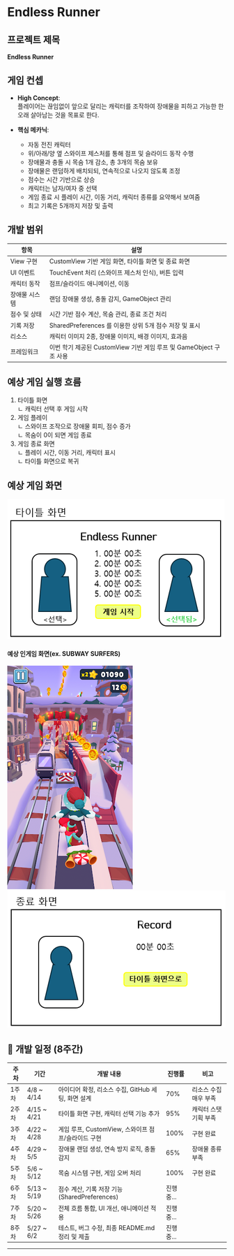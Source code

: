# Endless Runner

## 프로젝트 제목
**Endless Runner**

## 게임 컨셉
- **High Concept**:  
  플레이어는 끊임없이 앞으로 달리는 캐릭터를 조작하여 장애물을 피하고 가능한 한 오래 살아남는 것을 목표로 한다.

- **핵심 메카닉**:
  - 자동 전진 캐릭터
  - 위/아래/양 옆 스와이프 제스처를 통해 점프 및 슬라이드 동작 수행
  - 장애물과 충돌 시 목숨 1개 감소, 총 3개의 목숨 보유
  - 장애물은 랜덤하게 배치되되, 연속적으로 나오지 않도록 조정
  - 점수는 시간 기반으로 상승
  - 캐릭터는 남자/여자 중 선택
  - 게임 종료 시 플레이 시간, 이동 거리, 캐릭터 종류를 요약해서 보여줌
  - 최고 기록은 5개까지 저장 및 출력

## 개발 범위

| 항목 | 설명 |
|--------|--------|
| View 구현 | CustomView 기반 게임 화면, 타이틀 화면 및 종료 화면 |
| UI 이벤트 | TouchEvent 처리 (스와이프 제스처 인식), 버튼 입력 |
| 캐릭터 동작 | 점프/슬라이드 애니메이션, 이동 |
| 장애물 시스템 | 랜덤 장애물 생성, 충돌 감지, GameObject 관리 |
| 점수 및 상태 | 시간 기반 점수 계산, 목숨 관리, 종료 조건 처리 |
| 기록 저장 | SharedPreferences 를 이용한 상위 5개 점수 저장 및 표시 |
| 리소스 | 캐릭터 이미지 2종, 장애물 이미지, 배경 이미지, 효과음 |
| 프레임워크 | 이번 학기 제공된 CustomView 기반 게임 루프 및 GameObject 구조 사용 |

## 예상 게임 실행 흐름
1. 타이틀 화면  
   ㄴ 캐릭터 선택 후 게임 시작  
2. 게임 플레이  
   ㄴ 스와이프 조작으로 장애물 회피, 점수 증가  
   ㄴ 목숨이 0이 되면 게임 종료  
3. 게임 종료 화면  
   ㄴ 플레이 시간, 이동 거리, 캐릭터 표시  
   ㄴ 타이틀 화면으로 복귀

## 예상 게임 화면
![타이틀화면](./resource/타이틀화면.png)
#### 예상 인게임 화면(ex. SUBWAY SURFERS)
![인게임화면](./resource/플레이_화면.jpg)
![종료화면](./resource/종료화면.png)


## 📆 개발 일정 (8주간)

| 주차 | 기간 | 개발 내용 | 진행률 | 비고 |
|------|------|-----------|-----|-----------|
| 1주차 | 4/8 ~ 4/14 | 아이디어 확정, 리소스 수집, GitHub 세팅, 화면 설계 | 70% | 리소스 수집 매우 부족
| 2주차 | 4/15 ~ 4/21 | 타이틀 화면 구현, 캐릭터 선택 기능 추가 | 95% | 캐릭터 스탯 기획 부족
| 3주차 | 4/22 ~ 4/28 | 게임 루프, CustomView, 스와이프 점프/슬라이드 구현 | 100% | 구현 완료
| 4주차 | 4/29 ~ 5/5  | 장애물 랜덤 생성, 연속 방지 로직, 충돌 감지 | 65% | 장애물 종류 부족
| 5주차 | 5/6 ~ 5/12  | 목숨 시스템 구현, 게임 오버 처리 | 100% | 구현 완료
| 6주차 | 5/13 ~ 5/19 | 점수 계산, 기록 저장 기능 (SharedPreferences) | 진행중...
| 7주차 | 5/20 ~ 5/26 | 전체 흐름 통합, UI 개선, 애니메이션 적용 | 진행중...
| 8주차 | 5/27 ~ 6/2  | 테스트, 버그 수정, 최종 README.md 정리 및 제출 | 진행중...

---
